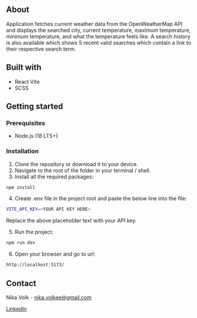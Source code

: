 ## About

Application fetches current weather data from the OpenWeatherMap
API and displays the searched city, current temperature, maximum
temperature, minimum temperature, and what the temperature feels
like.
A search history is also available which shows 5 recent valid
searches which contain a link to their respective search term.

## Built with

- React Vite
- SCSS

## Getting started

### Prerequisites

- Node.js (18 LTS+)

### Installation

1. Clone the repository or download it to your device.
2. Navigate to the root of the folder in your terminal / shell.
3. Install all the required packages:

```sh
npm install
```

4. Create .env file in the project root and paste the below line
   into the file:

```sh
VITE_API_KEY=<YOUR API KEY HERE>
```

Replace the above placeholder text with your API key.

5. Run the project:

```sh
npm run dev
```

6. Open your browser and go to url:

```sh
http://localhost:5173/
```

## Contact

Nika Volk - nika.volkee@gmail.com

[LinkedIn](https://www.linkedin.com/in/nika-volk/)
